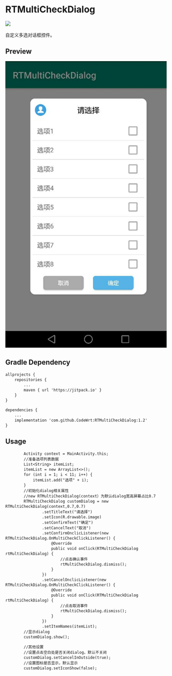 # RTMultiCheckDialog
[![](https://jitpack.io/v/CodeWrt/RTMultiCheckDialog.svg)](https://jitpack.io/#CodeWrt/RTMultiCheckDialog)

自定义多选对话框控件。
## Preview
![自定义多选框展示](https://github.com/CodeWrt/RTMultiCheckDialog/blob/master/images/dialog.jpg)
## Gradle Dependency
```
allprojects {
    repositories {
        ...
        maven { url 'https://jitpack.io' }
    }
}
```
```
dependencies {
    ...
    implementation 'com.github.CodeWrt:RTMultiCheckDialog:1.2'
}
```
## Usage
```
        Activity context = MainActivity.this;
        //准备选项列表数据
        List<String> itemList;
        itemList = new ArrayList<>();
        for (int i = 1; i < 11; i++) {
            itemList.add("选项" + i);
        }
        //初始化dialog相关属性
        //new RTMultiCheckDialog(context）为默认dialog宽高屏幕占比0.7
        RTMultiCheckDialog customDialog = new RTMultiCheckDialog(context,0.7,0.7)
                .setTitleText("请选择")
                .setIcon(R.drawable.image)
                .setConfirmText("确定")
                .setCancelText("取消")
                .setConfirmOnclicListener(new RTMultiCheckDialog.OnMultiCheckClickListener() {
                    @Override
                    public void onClick(RTMultiCheckDialog rtMultiCheckDialog) {
                        //点击确认事件
                        rtMultiCheckDialog.dismiss();
                    }
                })
                .setCancelOnclicListener(new RTMultiCheckDialog.OnMultiCheckClickListener() {
                    @Override
                    public void onClick(RTMultiCheckDialog rtMultiCheckDialog) {
                        //点击取消事件
                        rtMultiCheckDialog.dismiss();
                    }
                })
                .setItemNames(itemList);
        //显示dialog
        customDialog.show();
```
```
        //其他设置
        //设置点击空白处是否关闭dialog，默认不关闭
        customDialog.setCancelInOutside(true);
        //设置图标是否显示，默认显示
        customDialog.setIconShow(false);
```
